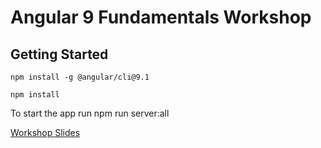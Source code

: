 # Angular 9 Fundamentals Workshop

## Getting Started

```
npm install -g @angular/cli@9.1
```

```
npm install
```

To start the app run
npm run server:all

[Workshop Slides](/Angular_9_Fundamentals.pdf)
